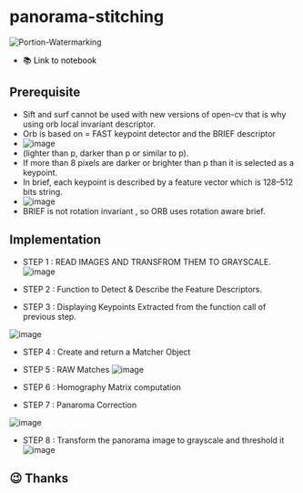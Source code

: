 # panorama-stitching

![Portion-Watermarking](https://socialify.git.ci/suva007/panorama-stitching/image?description=1&font=Raleway&pattern=Brick%20Wall&theme=Dark)
- <a href="https://github.com/suva007/panorama-stitching/blob/main/panorama.ipynb" title="Link to notebook" style="background-color:#FFFFFF;color:#000000;text-decoration:none">📚 Link to notebook </a>

## Prerequisite
- Sift and surf cannot be used with new versions of open-cv that is why using orb local invariant descriptor.
- Orb is based on = FAST keypoint detector and the BRIEF descriptor
- ![image](https://user-images.githubusercontent.com/38084433/148696156-b5ea863b-9886-4587-af16-6cc2954d9f02.png)
- (lighter than p, darker than p or similar to p).
- If more than 8 pixels are darker or brighter than p than it is selected as a keypoint.
- In brief, each keypoint is described by a feature vector which is 128–512 bits string.
- ![image](https://user-images.githubusercontent.com/38084433/148696198-5a6b6047-8392-4511-8d9e-fd70c0e63947.png)
- BRIEF is not rotation invariant , so ORB uses rotation aware brief.

## Implementation
- STEP 1 : READ IMAGES AND TRANSFROM THEM TO GRAYSCALE.
![image](https://user-images.githubusercontent.com/38084433/148696278-48a65596-7cb8-4a39-b689-ca354783286e.png)

- STEP 2 : Function to Detect & Describe the Feature Descriptors.

- STEP 3 : Displaying Keypoints Extracted from the function call of previous step.

![image](https://user-images.githubusercontent.com/38084433/148696299-b1695c10-aa26-43e6-8381-cbae4166a27c.png)

- STEP 4 : Create and return a Matcher Object

- STEP 5 : RAW Matches
![image](https://user-images.githubusercontent.com/38084433/148696376-584a94ae-6e76-4ff6-a9e4-cf632de02f8d.png)

- STEP 6 : Homography Matrix computation

- STEP 7 : Panaroma Correction

![image](https://user-images.githubusercontent.com/38084433/148696397-27437b8c-491e-4e5f-86cf-88cfec790ca0.png)

- STEP 8 : Transform the panorama image to grayscale and threshold it
![image](https://user-images.githubusercontent.com/38084433/148696409-15ef261e-0584-40a6-bf19-a3f20bf191c4.png)

## :wink: Thanks

